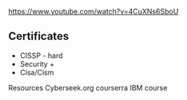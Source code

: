 https://www.youtube.com/watch?v=4CuXNs6SboU

## Certificates
- CISSP - hard
- Security + 
- Cisa/Cism

Resources
Cyberseek.org
courserra IBM course

